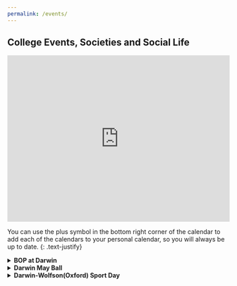 ```yaml
---
permalink: /events/
---
```


## College Events, Societies and Social Life

<style>
.myIframe {position: relative; padding-bottom: 75%; height: 0; overflow: hidden;}
.myIframe iframe {position: absolute; top:0; left: 0; width: 100%; height: 100%;}
</style>

<div class="myIframe">

<iframe src="https://calendar.google.com/calendar/embed?height=600&amp;wkst=2&amp;bgcolor=%23ffffff&amp;ctz=Europe%2FLondon&amp;src=OHZpYW1tbWVuOHFiOTZ1aDd0cjkwYWl1MTRAZ3JvdXAuY2FsZW5kYXIuZ29vZ2xlLmNvbQ&amp;src=ZG5wZGRiYWtjOW4ydmcwN3RyOWZmMWdhbGNAZ3JvdXAuY2FsZW5kYXIuZ29vZ2xlLmNvbQ&amp;src=aXJwamI3NTlsMWdicmgxa25rZHN0ZTloa3NAZ3JvdXAuY2FsZW5kYXIuZ29vZ2xlLmNvbQ&amp;src=NTM4dGZxODEyNmYxbnJwcGMzcjg1NXNoczRAZ3JvdXAuY2FsZW5kYXIuZ29vZ2xlLmNvbQ&amp;color=%2370237F&amp;color=%231F753C&amp;color=%231F753C&amp;color=%231F753C&amp;showTitle=0&amp;showPrint=0&amp;showCalendars=1" style="border-width:0" width="800" height="600" frameborder="0" scrolling="no"></iframe>

</div>

You can use the plus symbol in the bottom right corner of the calendar to add each of the calendars to your personal
calendar, so you will always be up to date.
{: .text-justify}


<details align="justify" style="text-align:justify">
  <summary><strong>BOP at Darwin</strong></summary>

  <!-- <a href="{{site.baseurl | absolute_url}}/images/Societies/beekeeping.jpg"><img src="{{site.baseurl | absolute_url}}/images/Societies/beekeeping.jpg" alt="[Beekeeping]" width="200px"/></a><br> -->
BOP ON at Darwin! We have ALL you need: music, dancing, alcohol and of course, friends.
<br><br>

A "BOP" is a Big Organised Party which is organised by Entertainments Officers. It usually involves live bands, DJs, and good times. Sometimes we’ll have extra entertainment like glitter, ceilidhs and karaoke. Some of the highlights of the BOP calendar include:
<br><br>

<ul>
<li>The Fresher’s BOP, where we welcome all of the new Darwinians at the start of the year. This event is a perfect chance to get to know people in and out of Darwin. It is completely normal to greet strangers at Darbar, on the dance floor or even in the corridor.
</li>

<li>The themed BOPs, namely Halloween and Christmas, where everyone is encouraged to costume up and enjoy some traditional activities such as carving a pumpkin or kissing under the mistletoe.
</li>

<li>The May Ball launch BOP, where we reveal the May Ball theme for the year. This is considered to be the biggest BOP of the year, involves lots of decorations, a wide range of drinks and a ton of great music entertainment.
</li>
</ul>

Open your mind, open a bottle of wine and immerse yourself in the best BOPs in Cambridge.
<a href="https://www.facebook.com/DarwinEnts/">Follow us</a>

<br><br>
ID POLICY FOR BOPS (Updated 18/11/16)
<br><br>

Darwin students must bring their student card to gain entry.
<br><br>

If you have managed to secure a ticket to bring a guest you must accompany your guest in order for them to gain entry to the BOP. Cambridge University students can bring their student card (showing their College affiliation). Everyone else must bring government issued photographic ID showing their date of birth (such as passport/driving license).
<br><br>

There is a maximum capacity for BOPs, which means we need to monitor how many people are present at any given time. This may mean if you leave the BOP for an extended period of time you risk not gaining entry again. (Why would you want to leave for an extended period of time anyway?!) If you have reserved a ticket and arrive by 23.00 you will be guaranteed entry. If you have not arrived by 23.00 you risk not gaining entry, as we will resell your ticket, assuming you are not coming. If you know you will arrive after 23.00 please inform the DCSA when you buy your ticket or contact the Ents Officers.
<br><br>

There is a zero tolerance policy for aggressive behaviour. If you display any level of aggressive behaviour you will be asked to leave and security will remove you if necessary. You risk being banned from all future Darwin BOPs, should this happen.
<br><br>

Everyone will be asked to leave the BOP at 1am.
<br><br>

<strong>QUESTIONS?</strong>
<br><br>
Email the Ents Officers: dcsa_ents AT darwin DOT cam DOT ac DOT uk


</details>


<details align="justify" style="text-align:justify">
  <summary><strong>Darwin May Ball</strong></summary>

The Darwin May Ball is an annual fixture on the last friday of May Week (which happens to be in June), held on the central site of Darwin College. Stretching from Mill pond to Silver Street, our unique site - we are the only college with an island - is transformed for one night into a kaliedoscope of colour.
<br><br>

This year the ball will run from sunset to sunrise. Guests enter at 9pm (or earlier, if Q-Jump or VIP), and the ball finishes at 5am, after the survivors' photo.
<br><br>

<a href="https://www.darwinmayball.com/">More details</a>

</details>

<!-- <br> -->
<details align="justify" style="text-align:justify">
  <summary><strong>Darwin-Wolfson(Oxford) Sport Day</strong></summary>

Like most Cambridge Colleges, Darwin is twinned with a sister College at Oxford, Wolfson, which is also a Graduate College. There is an annual Sports Day held in the Lent term which is organised by the DCSA Sports and Societies Officers, where one College hosts the other in alternate years. A whole day of fun activities are planned, including pub and sightseeing tours of Oxford, ending with a special guest night formal dinner and a BOP in the Wolfson Bar.

</details>
